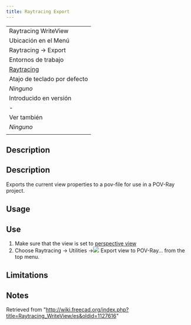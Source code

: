 ```yaml
---
title: Raytracing Export
---
```

|  |
| --- |
| Raytracing WriteView |
| Ubicación en el Menú |
| Raytracing → Export |
| Entornos de trabajo |
| [Raytracing](/Raytracing_Workbench/es "Raytracing Workbench/es") |
| Atajo de teclado por defecto |
| *Ninguno* |
| Introducido en versión |
| - |
| Ver también |
| *Ninguno* |
|  |

## Description

## Description

Exports the current view properties to a pov-file for use in a POV-Ray project.

## Usage

## Use

1. Make sure that the view is set to [perspective view](/Std_PerspectiveCamera "Std PerspectiveCamera")
2. Choose  Raytracing →  Utilities →![](/images/Raytracing_Export.png) Export view to POV-Ray... from the top menu.

## Limitations

## Notes

Retrieved from "<http://wiki.freecad.org/index.php?title=Raytracing_WriteView/es&oldid=1127616>"